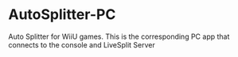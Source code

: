 # AutoSplitter-PC
Auto Splitter for WiiU games. This is the corresponding PC app that connects to the console and LiveSplit Server
